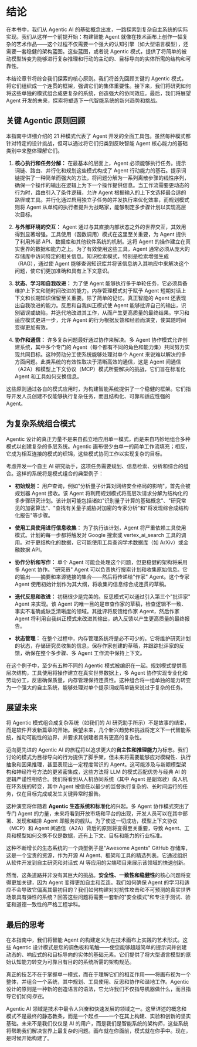 # 结论

在本书中，我们从 Agentic AI 的基础概念出发，一路探索到复杂自主系统的实际实现。我们从这样一个前提开始：构建智能 Agent 就像在技术画布上创作一幅复杂的艺术作品——这个过程不仅需要一个强大的认知引擎（如大型语言模型），还需要一套稳健的架构蓝图。这些蓝图，或者说 Agentic 模式，提供了将简单的被动模型转变为能够进行复杂推理和行动的主动的、目标导向的实体所需的结构和可靠性。

本结论章节将综合我们探索的核心原则。我们将首先回顾关键的 Agentic 模式，将它们组织成一个连贯的框架，强调它们的集体重要性。接下来，我们将研究如何将这些单独的模式组合成更复杂的系统，创造强大的协同效应。最后，我们将展望 Agent 开发的未来，探索将塑造下一代智能系统的新兴趋势和挑战。

## 关键 Agentic 原则回顾

本指南中详细介绍的 21 种模式代表了 Agent 开发的全面工具包。虽然每种模式都针对特定的设计挑战，但可以通过将它们归类到反映智能 Agent 核心能力的基础类别中来整体理解它们。

1. **核心执行和任务分解：** 在最基本的层面上，Agent 必须能够执行任务。提示词链、路由、并行化和规划这些模式构成了 Agent 行动能力的基石。提示词链提供了一种简单而强大的方法，将问题分解为一系列离散步骤的线性序列，确保一个操作的输出在逻辑上为下一个操作提供信息。当工作流需要更动态的行为时，路由引入了条件逻辑，允许 Agent 根据输入的上下文选择最合适的路径或工具。并行化通过启用独立子任务的并发执行来优化效率，而规划模式则将 Agent 从单纯的执行者提升为战略家，能够制定多步骤计划以实现高层次目标。

2. **与外部环境的交互：** Agent 通过与其直接内部状态之外的世界交互，其效用得到显著增强。工具使用（函数调用）模式在这里至关重要，为 Agent 提供了利用外部 API、数据库和其他软件系统的机制。这将 Agent 的操作建立在真实世界的数据和能力之上。为了有效使用这些工具，Agent 通常必须从庞大的存储库中访问特定的相关信息。知识检索模式，特别是检索增强生成（RAG），通过使 Agent 能够查询知识库并将该信息纳入其响应中来解决这个问题，使它们更加准确和具有上下文意识。

3. **状态、学习和自我改进：** 为了使 Agent 能够执行多于单轮任务，它必须具备维护上下文和随时间改进的能力。内存管理模式对于赋予 Agent 短期对话上下文和长期知识保留至关重要。除了简单的记忆，真正智能的 Agent 还表现出自我改进的能力。反思和自我纠正模式使 Agent 能够批评自己的输出，识别错误或缺陷，并迭代地改进其工作，从而产生更高质量的最终结果。学习和适应模式更进一步，允许 Agent 的行为根据反馈和经验而演变，使其随时间变得更加有效。

4. **协作和通信：** 许多复杂问题最好通过协作来解决。多 Agent 协作模式允许创建系统，其中多个专门的 Agent（每个都有不同的角色和能力集）共同努力实现共同目标。这种劳动分工使系统能够处理对单个 Agent 来说难以解决的多方面问题。此类系统的有效性取决于清晰高效的通信，这是 Agent 间通信（A2A）和模型上下文协议（MCP）模式所要解决的挑战，它们旨在标准化 Agent 和工具如何交换信息。

这些原则通过各自的模式应用时，为构建智能系统提供了一个稳健的框架。它们指导开发人员创建不仅能够执行复杂任务，而且结构化、可靠和适应性强的 Agent。

## 为复杂系统组合模式

Agentic 设计的真正力量不是来自孤立地应用单一模式，而是来自巧妙地组合多种模式以创建复杂的多层系统。Agentic 画布很少由单一的简单工作流填充；相反，它成为相互连接的模式的织锦，这些模式协同工作以实现复杂的目标。

考虑开发一个自主 AI 研究助手，这项任务需要规划、信息检索、分析和综合的组合。这样的系统将是模式组合的典型例子：

* **初始规划：** 用户查询，例如"分析量子计算对网络安全格局的影响"，首先会被规划器 Agent 接收。该 Agent 将利用规划模式将高层次请求分解为结构化的多步骤研究计划。该计划可能包括诸如"识别量子计算的基础概念"、"研究常见的加密算法"、"查找有关量子威胁对加密的专家分析"和"将发现综合成结构化报告"等步骤。

* **使用工具使用进行信息收集：** 为了执行该计划，Agent 将严重依赖工具使用模式。计划的每一步都将触发对 Google 搜索或 vertex_ai_search 工具的调用。对于更结构化的数据，它可能使用工具查询学术数据库（如 ArXiv）或金融数据 API。

* **协作分析和写作：** 单个 Agent 可能会处理这个问题，但更稳健的架构将采用多 Agent 协作。"研究员" Agent 可以负责执行搜索计划和收集原始信息。它的输出——摘要和来源链接的集合——然后将传递给"作家" Agent。这个专家 Agent 使用初始计划作为其大纲，将收集的信息综合成连贯的草稿。

* **迭代反思和改进：** 初稿很少是完美的。反思模式可以通过引入第三个"批评家" Agent 来实现。该 Agent 的唯一目的是审查作家的草稿，检查逻辑不一致、事实不准确或缺乏清晰度的领域。其批评将反馈给作家 Agent，然后作家 Agent 将利用自我纠正模式来改进其输出，纳入反馈以产生更高质量的最终报告。

* **状态管理：** 在整个过程中，内存管理系统将是必不可少的。它将维护研究计划的状态，存储研究员收集的信息，保存作家创建的草稿，并跟踪批评家的反馈，确保在整个多步骤、多 Agent 工作流中保持上下文。

在这个例子中，至少有五种不同的 Agentic 模式被编织在一起。规划模式提供高层次结构，工具使用将操作建立在真实世界数据上，多 Agent 协作实现专业化和劳动分工，反思确保质量，内存管理保持连贯性。这种组合将一组单独的能力转变为一个强大的自主系统，能够处理对单个提示词或简单链来说过于复杂的任务。

## 展望未来

将 Agentic 模式组合成复杂系统（如我们的 AI 研究助手所示）不是故事的结束，而是软件开发新篇章的开始。展望未来，几个新兴趋势和挑战将定义下一代智能系统，推动可能性的边界，并要求其创建者具有更高的复杂性。

迈向更先进的 Agentic AI 的旅程将以追求更大的**自主性和推理能力**为标志。我们讨论的模式为目标导向的行为提供了脚手架，但未来将需要能够应对模糊性、执行抽象和因果推理，甚至表现出一定程度常识的 Agent。这可能涉及与新颖模型架构和神经符号方法的更紧密集成，这些方法将 LLM 的模式匹配优势与经典 AI 的逻辑严谨性相结合。我们将看到从人机协同系统（其中 Agent 是副驾驶）向人机在环系统的转变，其中 Agent 被信任以最少的监督执行复杂的、长时间运行的任务，仅在目标完成或发生关键异常时报告。

这种演变将伴随着 **Agentic 生态系统和标准化**的兴起。多 Agent 协作模式突出了专门 Agent 的力量，未来将看到开放市场和平台的出现，开发人员可以在其中部署、发现和编排 Agent 即服务的舰队。为了使这一切成功，模型上下文协议（MCP）和 Agent 间通信（A2A）背后的原则将变得至关重要，导致 Agent、工具和模型如何交换不仅是数据，还有上下文、目标和能力的行业标准。

这种不断增长的生态系统的一个典型例子是"Awesome Agents" GitHub 存储库，这是一个宝贵的资源，作为开源 AI Agent、框架和工具的精选列表。它通过组织从软件开发到自主研究和对话式 AI 等应用的尖端项目来展示该领域的快速创新。

然而，这条道路并非没有其巨大的挑战。**安全性、一致性和稳健性**的核心问题将变得更加关键，因为 Agent 变得更加自主和互连。我们如何确保 Agent 的学习和适应不会导致它偏离其最初目的？我们如何构建对对抗性攻击和不可预测的真实世界场景具有弹性的系统？回答这些问题将需要一套新的"安全模式"和专注于测试、验证和道德一致性的严格工程学科。

## 最后的思考

在本指南中，我们将智能 Agent 的构建定义为在技术画布上实践的艺术形式。这些 Agentic 设计模式是您的调色板和笔触——使您能够超越简单的提示词并创建动态的、响应式的和目标导向的实体的基础元素。它们提供了将大型语言模型的原始认知能力转变为可靠且有目的的系统所需的架构规范。

真正的技艺不在于掌握单一模式，而在于理解它们的相互作用——将画布视为一个整体，并组合一个系统，其中规划、工具使用、反思和协作和谐地工作。Agentic 设计的原则是一种新的创造语言的语法，它允许我们不仅指导机器做什么，而且指导它们如何*存在*。

Agentic AI 领域是技术中最令人兴奋和快速发展的领域之一。这里详述的概念和模式不是最终的静态教条，而是一个起点——一个在其上构建、实验和创新的坚实基础。未来不是我们仅仅是 AI 的用户，而是我们是智能系统的架构师，这些系统将帮助我们解决世界上最复杂的问题。画布就在你面前，模式就在你手中。现在，是时候开始构建了。